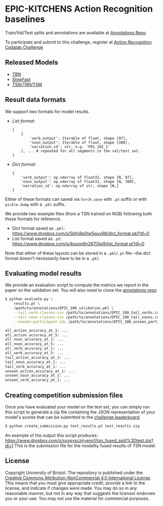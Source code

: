 # EPIC-KITCHENS Action Recognition baselines

Train/Val/Test splits and annotations are available at [Annotations Repo](https://github.com/epic-kitchens/epic-kitchens-100-annotations)

To participate and submit to this challenge, register at [Action Recognition Codalab Challenge](https://codalab.lisn.upsaclay.fr/competitions/776)

## Released Models

- [TBN](https://github.com/ekazakos/temporal-binding-network)
- [SlowFast](https://github.com/epic-kitchens/epic-kitchens-slowfast)
- [TSN/TRN/TSM](https://github.com/epic-kitchens/C1-Action-Recognition-TSN-TRN-TSM)

## Result data formats

We support two formats for model results.

- *List format*:
  ```
  [
      {
          'verb_output': Iterable of float, shape [97],
          'noun_output': Iterable of float, shape [300],
          'narration_id': str, e.g. 'P01_101_1'
      }, ... # repeated for all segments in the val/test set.
  ]
  ```
- *Dict format*:
  ```
  {
      'verb_output': np.ndarray of float32, shape [N, 97],
      'noun_output': np.ndarray of float32, shape [N, 300],
      'narration_id': np.ndarray of str, shape [N,]
  }
  ```

Either of these formats can saved via `torch.save` with `.pt` suffix or with
`pickle.dump` with a `.pkl` suffix.

We provide two example files (from a TSN trained on RGB) following both these formats for reference.

- Dict format saved as `.pkl`: https://www.dropbox.com/s/5bfn8p0lw5quy68/dict_format.pkl?dl=0
- List format saved as `.pt`: https://www.dropbox.com/s/4ouop6n267l3ip9/list_format.pt?dl=0

Note that either of these layouts can be stored in a `.pkl`/`.pt` file--the dict
format doesn't necessarily have to be in a `.pkl`.


## Evaluating model results

We provide an evaluation script to compute the metrics we report in the paper on
the validation set. You will also need to clone the [annotations repo](https://github.com/epic-kitchens/epic-kitchens-100-annotations)

```bash
$ python evaluate.py \
    results.pt \
    /path/to/annotations/EPIC_100_validation.pkl \
    --tail-verb-classes-csv /path/to/annotations/EPIC_100_tail_verbs.csv \
    --tail-noun-classes-csv /path/to/annotations/EPIC_100_tail_nouns.csv \
    --unseen-participant-ids /path/to/annotations/EPIC_100_unseen_participant_ids_test.csv \

all_action_accuracy_at_1: ...
all_action_accuracy_at_5: ...
all_noun_accuracy_at_1: ...
all_noun_accuracy_at_5: ...
all_verb_accuracy_at_1: ...
all_verb_accuracy_at_5: ...
tail_action_accuracy_at_1: ...
tail_noun_accuracy_at_1: ...
tail_verb_accuracy_at_1: ...
unseen_action_accuracy_at_1: ...
unseen_noun_accuracy_at_1: ...
unseen_verb_accuracy_at_1: ...
```


## Creating competition submission files

Once you have evaluated your model on the test set, you can simply run this
script to generate a zip file containing the JSON representation of your model's
scores that can be submitted to the 
[challenge leaderboard](https://competitions.codalab.org/competitions/25923).

```bash
$ python create_submission.py test_results.pt test_results.zip
```

An example of the output this script produces: https://www.dropbox.com/s/sxxgyscziryeno1/tsn_fused_split%3Dtest.zip?dl=1
This is the submission file for the modality fused results of TSN model.


## License


Copyright University of Bristol.
The repository is published under the [Creative Commons Attribution-NonCommercial 4.0
 International License](https://creativecommons.org/licenses/by-nc/4.0/). This means that you must 
give appropriate credit, provide a link to the license, and indicate if changes were 
made. You may do so in any reasonable manner, but not in any way that suggests the 
licensor endorses you or your use. You may not use the material for commercial purposes.

